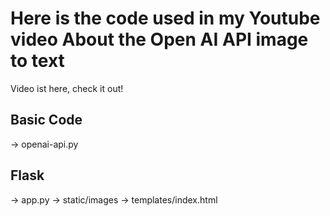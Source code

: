 # Here is the code used in my Youtube video About the Open AI API image to text

Video ist here, check it out!



## Basic Code
-> openai-api.py

## Flask
-> app.py
-> static/images
-> templates/index.html
